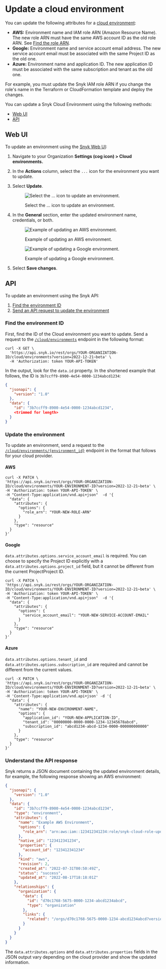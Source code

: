 # Update a cloud environment

You can update the following attributes for a [cloud environment](../key-concepts-for-iac+-and-cloud.md#environments):

* **AWS:** Environment name and IAM role ARN (Amazon Resource Name). The new role ARN must have the same AWS account ID as the old role ARN. See [Find the role ARN](../../../../integrate-with-snyk/cloud-platforms-integrations/aws-integration/aws-integration-api/step-3-create-and-scan-a-snyk-cloud-environment.md#find-the-role-arn).
* **Google:** Environment name and service account email address. The new service account email must be associated with the same Project ID as the old one.
* **Azure:** Environment name and application ID. The new application ID must be associated with the same subscription and tenant as the old one.

For example, you must update the Snyk IAM role ARN if you change the role's name in the Terraform or CloudFormation template and deploy the changes.

You can update a Snyk Cloud Environment using the following methods:

* [Web UI](update-a-cloud-environment.md#web-ui)
* [API](update-a-cloud-environment.md#api)

## Web UI

To update an environment using the [Snyk Web UI](https://app.snyk.io):

1. Navigate to your Organization **Settings (cog icon) > Cloud environments.**
2. In the **Actions** column, select the `...` icon for the environment you want to update.
3.  Select **Update**.

    <figure><img src="../../../../.gitbook/assets/snyk-cloud-update-env-ui.png" alt="Select the ... icon to update an environment."><figcaption><p>Select the ... icon to update an environment.</p></figcaption></figure>
4.  In the **General** section, enter the updated environment name, credentials, or both.

    <div>

    <figure><img src="../../../../.gitbook/assets/snyk-cloud-update-aws-env-ui.png" alt="Example of updating an AWS environment."><figcaption><p>Example of updating an AWS environment.</p></figcaption></figure>

     

    <figure><img src="../../../../.gitbook/assets/snyk-cloud-update-google-env.png" alt="Example of updating a Google environment."><figcaption><p>Example of updating a Google environment.</p></figcaption></figure>

    </div>
5. Select **Save changes**.

## API

To update an environment using the Snyk API:

1. [Find the environment ID](update-a-cloud-environment.md#find-the-environment-id)
2. [Send an API request to update the environment](update-a-cloud-environment.md#update-the-environment)

### Find the environment ID

First, find the ID of the Cloud environment you want to update. Send a request to the [`/cloud/environments`](https://apidocs.snyk.io/#get-/orgs/-org\_id-/cloud/environments) endpoint in the following format:

```
curl -X GET \
  'https://api.snyk.io/rest/orgs/YOUR-ORGANIZATION-ID/cloud/environments?version=2022-12-21~beta' \
  -H 'Authorization: token YOUR-API-TOKEN'
```

In the output, look for the `data.id` property. In the shortened example that follows, the ID is `3b7ccff9-8900-4e54-0000-1234abcd1234`:

```json
{
  "jsonapi": {
    "version": "1.0"
  },
  "data": {
    "id": "3b7ccff9-8900-4e54-0000-1234abcd1234",
    <trimmed for length>
  }
}
```

### Update the environment

To update an environment, send a request to the [`/cloud/environments/{environment_id}`](https://apidocs.snyk.io/#patch-/orgs/-org\_id-/cloud/environments/-environment\_id-) endpoint in the format that follows for your cloud provider.

#### AWS

```
curl -X PATCH \
'https://api.snyk.io/rest/orgs/YOUR-ORGANIZATION-ID/cloud/environments/YOUR-ENVIRONMENT-ID?version=2022-12-21~beta' \
-H 'Authorization: token YOUR-API-TOKEN' \
-H "Content-Type:application/vnd.api+json"  -d '{
  "data": {
    "attributes": {
      "options": {
        "role_arn": "YOUR-NEW-ROLE-ARN"
      }
    },
    "type": "resource"
  }
}'
```

#### Google

`data.attributes.options.service_account_email` is required. You can choose to specify the Project ID explicitly with a `data.attributes.options.project_id` field, but it cannot be different from the current ProjectProject ID.

```
curl -X PATCH \
'https://api.snyk.io/rest/orgs/YOUR-ORGANIZATION-ID/cloud/environments/YOUR-ENVIRONMENT-ID?version=2022-12-21~beta' \
-H 'Authorization: token YOUR-API-TOKEN' \
-H "Content-Type:application/vnd.api+json"  -d '{
  "data": {
    "attributes": {
      "options": {
        "service_account_email": "YOUR-NEW-SERVICE-ACCOUNT-EMAIL"
      }
    },
    "type": "resource"
  }
}'
```

#### Azure

`data.attributes.options.tenant_id` and `data.attributes.options.subscription_id` are required and cannot be different from the current values.

```
curl -X PATCH \
'https://api.snyk.io/rest/orgs/YOUR-ORGANIZATION-ID/cloud/environments/YOUR-ENVIRONMENT-ID?version=2022-12-21~beta' \
-H 'Authorization: token YOUR-API-TOKEN' \
-H 'Content-Type:application/vnd.api+json' -d '{
  "data": {
    "attributes": {
      "name": "YOUR-NEW-ENVIRONMENT-NAME",
      "options": {
        "application_id": "YOUR-NEW-APPLICATION-ID",
        "tenant_id": "00000000-0000-0000-1234-12345678abcd",
        "subscription_id": "abcd1234-abcd-1234-0000-000000000000"
      }
    },
    "type": "resource"
  }
}'
```

### Understand the API response

Snyk returns a JSON document containing the updated environment details, for example, the following response showing an AWS environment:

```json
{
  "jsonapi": {
    "version": "1.0"
  },
  "data": {
    "id": "3b7ccff9-8900-4e54-0000-1234abcd1234",
    "type": "environment",
    "attributes": {
      "name": "Example AWS Environment",
      "options": {
        "role_arn": "arn:aws:iam::123412341234:role/snyk-cloud-role-updated"
      },
      "native_id": "123412341234",
      "properties": {
        "account_id": "123412341234"
      },
      "kind": "aws",
      "revision": 2,
      "created_at": "2022-07-31T00:50:49Z",
      "status": "success",
      "updated_at": "2022-08-17T18:18:01Z"
    },
    "relationships": {
      "organization": {
        "data": {
          "id": "d70c1768-5675-0000-1234-abcd1234abcd",
          "type": "organization"
        },
        "links": {
          "related": "/orgs/d70c1768-5675-0000-1234-abcd1234abcd?version=2022-12-21~beta"
        }
      }
    }
  }
}
```

The `data.attributes.options` and `data.attributes.properties` fields in the JSON output vary depending on the cloud provider and show the updated information.
